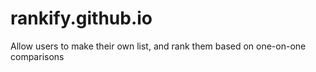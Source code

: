 # rankify.github.io
Allow users to make their own list, and rank them based on one-on-one comparisons
